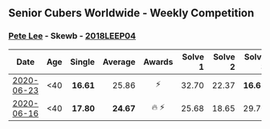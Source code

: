## Senior Cubers Worldwide - Weekly Competition
### [Pete Lee](../pete_lee.md) - Skewb - [2018LEEP04](https://www.worldcubeassociation.org/persons/2018LEEP04?event=skewb)

| Date | Age | Single | Average | Awards | Solve 1 | Solve 2 | Solve 3 | Solve 4 | Solve 5 | Video |
| :--: | :--: | --: | --: | :--: | --: | --: | --: | --: | --: | :-- |
| [2020-06-23](../../results/skewb/2020-06-23.md) | <40 | **16.61** | 25.86 | ⚡ | 32.70 | 22.37 | **16.61** | 27.03 | 28.18 | [Link](https://www.facebook.com/events/1618516681636159/permalink/1624129321074895/) |
| [2020-06-16](../../results/skewb/2020-06-16.md) | <40 | **17.80** | **24.67** | 🔥 ⚡ | 25.68 | 18.65 | 29.70 | 40.16 | **17.80** | [Link](https://www.facebook.com/events/296087658445428/permalink/299518714768989/) |


<!-- Global site tag (gtag.js) - Google Analytics -->
<script async src="https://www.googletagmanager.com/gtag/js?id=UA-86348435-3"></script>
<script>window.dataLayer = window.dataLayer || []; function gtag() {dataLayer.push(arguments);} gtag('js', new Date()); gtag('config', 'UA-86348435-3');</script>
